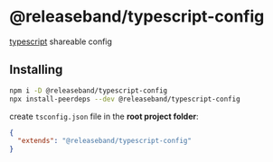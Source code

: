 # @releaseband/typescript-config

[typescript](https://github.com/microsoft/TypeScript) shareable config

## Installing

```bash
npm i -D @releaseband/typescript-config
npx install-peerdeps --dev @releaseband/typescript-config
```

create `tsconfig.json` file in the **root project folder**:

```json
{
  "extends": "@releaseband/typescript-config"
}
```
